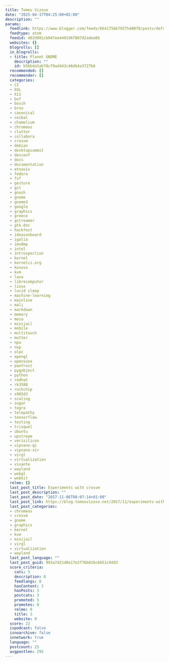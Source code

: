 ```yaml
---
title: Tomeu Vizoso
date: "2025-04-17T04:25:00+02:00"
description: ""
params:
  feedlink: https://www.blogger.com/feeds/664175667937540078/posts/default/-/gnome
  feedtype: atom
  feedid: d02d981cb947ee440196f807d2adee8b
  websites: {}
  blogrolls: []
  in_blogrolls:
  - title: Planet GNOME
    description: ""
    id: b5bbda5ab78cf9ad443c46db4a3727b6
  recommended: []
  recommender: []
  categories:
  - CI
  - EGL
  - X11
  - bof
  - bosch
  - brno
  - canonical
  - ceibal
  - chamelium
  - chromeos
  - clutter
  - collabora
  - crosvm
  - debian
  - desktopsummit
  - devconf
  - docs
  - documentation
  - etnaviv
  - fedora
  - fsf
  - gesture
  - git
  - gnash
  - gnome
  - gnome3
  - google
  - graphics
  - greece
  - gstreamer
  - gtk-doc
  - hackfest
  - ideasonboard
  - igalia
  - imx8mp
  - intel
  - introspection
  - kernel
  - kernelci.org
  - kosovo
  - kvm
  - lava
  - librecomputer
  - linux
  - lucid sleep
  - machine-learning
  - mainline
  - mali
  - markdown
  - memory
  - mesa
  - minijail
  - mobile
  - multitouch
  - mutter
  - npu
  - nxp
  - olpc
  - opengl
  - opensuse
  - panfrost
  - pygobject
  - python
  - redhat
  - rk3588
  - rockchip
  - s905d3
  - scaling
  - sugar
  - tegra
  - telepathy
  - tensorflow
  - testing
  - trisquel
  - ubuntu
  - upstream
  - verisilicon
  - vipnano-qi
  - vipnano-si+
  - virgl
  - virtualization
  - vivante
  - wayland
  - webgl
  - webkit
  relme: {}
  last_post_title: Experiments with crosvm
  last_post_description: ""
  last_post_date: "2017-11-06T08:07:14+01:00"
  last_post_link: https://blog.tomeuvizoso.net/2017/11/experiments-with-crosvm_6.html
  last_post_categories:
  - chromeos
  - crosvm
  - gnome
  - graphics
  - kernel
  - kvm
  - minijail
  - virgl
  - virtualization
  - wayland
  last_post_language: ""
  last_post_guid: 993a7d21d0e17e2f76b81bc6651c9dd3
  score_criteria:
    cats: 5
    description: 0
    feedlangs: 0
    hasContent: 3
    hasPosts: 3
    postcats: 3
    promoted: 5
    promotes: 0
    relme: 0
    title: 3
    website: 0
  score: 22
  ispodcast: false
  isnoarchive: false
  innetwork: true
  language: ""
  postcount: 25
  avgpostlen: 295
---
```

